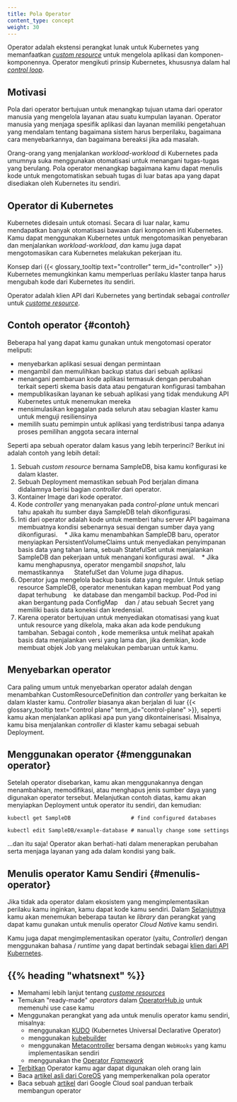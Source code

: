 ```yaml
---
title: Pola Operator
content_type: concept
weight: 30
---
```


<!-- overview -->

Operator adalah ekstensi perangkat lunak untuk Kubernetes yang memanfaatkan 
[_custom resource_](/id/docs/concepts/extend-kubernetes/api-extension/custom-resources/)
untuk mengelola aplikasi dan komponen-komponennya. Operator mengikuti prinsip 
Kubernetes, khususnya dalam hal [_control loop_](/docs/concepts/#kubernetes-control-plane).




<!-- body -->

## Motivasi

Pola dari operator bertujuan untuk menangkap tujuan utama dari operator manusia
yang mengelola layanan atau suatu kumpulan layanan. Operator manusia yang 
menjaga spesifik aplikasi dan layanan memiliki pengetahuan yang mendalam tentang
bagaimana sistem harus berperilaku, bagaimana cara menyebarkannya, dan 
bagaimana bereaksi jika ada masalah.

Orang-orang yang menjalankan _workload-workload_ di Kubernetes pada umumnya suka 
menggunakan otomatisasi untuk menangani tugas-tugas yang berulang. Pola
operator menangkap bagaimana kamu dapat menulis kode untuk mengotomatiskan 
sebuah tugas di luar batas apa yang dapat disediakan oleh Kubernetes itu 
sendiri.

## Operator di Kubernetes

Kubernetes didesain untuk otomasi. Secara di luar nalar, kamu mendapatkan banyak
otomatisasi bawaan dari komponen inti Kubernetes. Kamu dapat menggunakan 
Kubernetes untuk mengotomasikan penyebaran dan menjalankan _workload-workload_, *dan* 
kamu juga dapat mengotomasikan cara Kubernetes melakukan pekerjaan itu.

Konsep dari {{< glossary_tooltip text="controller" term_id="controller" >}}
Kubernetes memungkinkan kamu memperluas perilaku klaster tanpa harus mengubah 
kode dari Kubernetes itu sendiri.

Operator adalah klien API dari Kubernetes yang bertindak sebagai _controller_ 
untuk [_custome resource_](/docs/concepts/api-extension/custom-resources/).

## Contoh operator {#contoh}

Beberapa hal yang dapat kamu gunakan untuk mengotomasi operator meliputi:

* menyebarkan aplikasi sesuai dengan permintaan
* mengambil dan memulihkan backup status dari sebuah aplikasi
* menangani pembaruan kode aplikasi termasuk dengan perubahan terkait seperti 
  skema basis data atau pengaturan konfigurasi tambahan
* mempublikasikan layanan ke sebuah aplikasi yang tidak mendukung API Kubernetes
  untuk menemukan mereka
* mensimulasikan kegagalan pada seluruh atau sebagian klaster kamu untuk 
  menguji resiliensinya
* memilih suatu pemimpin untuk aplikasi yang terdistribusi tanpa adanya proses 
  pemilihan anggota secara internal

Seperti apa sebuah operator dalam kasus yang lebih terperinci? Berikut ini 
adalah contoh yang lebih detail:

1. Sebuah _custom resource_ bernama SampleDB, bisa kamu konfigurasi ke 
   dalam klaster.
2. Sebuah Deployment memastikan sebuah Pod berjalan dimana didalamnya 
   berisi bagian _controller_ dari operator.
3. Kontainer Image dari kode operator.
4. Kode _controller_ yang menanyakan pada *control-plane* untuk mencari tahu
   apakah itu sumber daya SampleDB telah dikonfigurasi.
5. Inti dari operator adalah kode untuk memberi tahu server API bagaimana
   membuatnya kondisi sebenarnya sesuai dengan sumber daya yang dikonfigurasi.
   * Jika kamu menambahkan SampleDB baru, operator menyiapkan 
     PersistentVolumeClaims untuk menyediakan penyimpanan basis data yang 
     tahan lama, sebuah StatefulSet untuk menjalankan SampleDB dan pekerjaan
     untuk menangani konfigurasi awal.
   * Jika kamu menghapusnya, operator mengambil _snapshot_, lalu memastikannya
     StatefulSet dan Volume juga dihapus.
6. Operator juga mengelola backup basis data yang reguler. Untuk setiap resource
   SampleDB, operator menentukan kapan membuat Pod yang dapat terhubung
   ke database dan mengambil backup. Pod-Pod ini akan bergantung pada ConfigMap
   dan / atau sebuah Secret yang memiliki basis data koneksi dan kredensial.
7. Karena operator bertujuan untuk menyediakan otomatisasi yang kuat untuk 
   resource yang dikelola, maka akan ada kode pendukung tambahan. Sebagai contoh
   , kode memeriksa untuk melihat apakah basis data menjalankan versi yang 
   lama dan, jika demikian, kode membuat objek Job yang melakukan pembaruan untuk 
   kamu.

## Menyebarkan operator

Cara paling umum untuk menyebarkan operator adalah dengan menambahkan
CustomResourceDefinition dan _controller_ yang berkaitan ke dalam klaster kamu.
_Controller_ biasanya akan berjalan di luar
{{< glossary_tooltip text="control plane" term_id="control-plane" >}},
seperti kamu akan menjalankan aplikasi apa pun yang dikontainerisasi.
Misalnya, kamu bisa menjalankan _controller_ di klaster kamu sebagai sebuah 
Deployment.

## Menggunakan operator {#menggunakan operator}

Setelah operator disebarkan, kamu akan menggunakannya dengan menambahkan, 
memodifikasi, atau menghapus jenis sumber daya yang digunakan operator tersebut.
Melanjutkan contoh diatas, kamu akan menyiapkan Deployment untuk operator itu 
sendiri, dan kemudian:

```shell
kubectl get SampleDB                   # find configured databases

kubectl edit SampleDB/example-database # manually change some settings
```

&hellip;dan itu saja! Operator akan berhati-hati dalam menerapkan perubahan
serta menjaga layanan yang ada dalam kondisi yang baik.

## Menulis operator Kamu Sendiri {#menulis-operator}

Jika tidak ada operator dalam ekosistem yang mengimplementasikan perilaku kamu
inginkan, kamu dapat kode kamu sendiri. Dalam [Selanjutnya](#selanjutnya) kamu 
akan menemukan beberapa tautan ke _library_ dan perangkat yang dapat kamu gunakan
untuk menulis operator _Cloud Native_ kamu sendiri.

Kamu juga dapat mengimplementasikan operator (yaitu, _Controller_) dengan
menggunakan bahasa / _runtime_ yang dapat bertindak sebagai 
[klien dari API Kubernetes](/docs/reference/using-api/client-libraries/).

## {{% heading "whatsnext" %}}

* Memahami lebih lanjut tentang [_custome resources_](/id/docs/concepts/extend-kubernetes/api-extension/custom-resources/)
* Temukan "ready-made" _operators_ dalam [OperatorHub.io](https://operatorhub.io/) 
  untuk memenuhi use case kamu
* Menggunakan perangkat yang ada untuk menulis operator kamu sendiri, misalnya:
  * menggunakan [KUDO](https://kudo.dev/) (Kubernetes Universal Declarative Operator)
  * menggunakan [kubebuilder](https://book.kubebuilder.io/)
  * menggunakan [Metacontroller](https://metacontroller.github.io/metacontroller/intro.html) bersama dengan
    `WebHooks` yang kamu implementasikan sendiri
  * menggunakan the [Operator _Framework_](https://github.com/operator-framework/getting-started)
* [Terbitkan](https://operatorhub.io/) Operator kamu agar dapat digunakan oleh 
  orang lain
* Baca [artikel asli dari CoreOS](https://coreos.com/blog/introducing-operators.html)
  yang memperkenalkan pola operator
* Baca sebuah [artikel](https://cloud.google.com/blog/products/containers-kubernetes/best-practices-for-building-kubernetes-operators-and-stateful-apps) 
  dari Google Cloud soal panduan terbaik membangun operator

